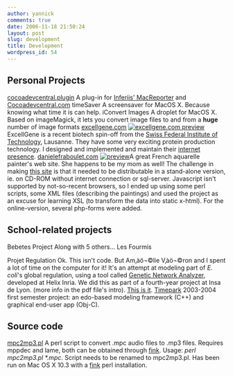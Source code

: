 ```yaml
---
author: yannick
comments: true
date: 2006-11-18 21:50:24
layout: post
slug: development
title: Development
wordpress_id: 54
---
```


## Personal Projects




[cocoadevcentral.plugin](http://yannick.poulet.org/dev/cocoadevcentral.plugin)
    A plug-in for [Inferiis' MacReporter](http://www.inferiis.com/products/macreporter) and [Cocoadevcentral.com](http://www.cocoadevcentral.com)
timeSaver
    A screensaver for MacOS X. Because knowing what time it is can help.
iConvert Images
    A droplet for MacOS X. Based on imageMagick, it lets you convert image files to and from a **huge** number of image formats
[excellgene.com](http://www.excellgene.com)
    [![excellgene.com preview](http://yannick.poulet.org/dev/projects/xlgSmall.gif)](http://yannick.poulet.org/dev/projects/xlg.gif) ExcellGene is a recent biotech spin-off from the [Swiss Federal Institute of Technology](http://www.epfl.ch), Lausanne. They have some very exciting protein production technology. I designed and implemented and maintain their [internet presence](http://www.excellgene.com).
[danielefraboulet.com](http://www.danielefraboulet.com)
    [![preview](http://yannick.poulet.org/dev/projects/danielefrabouletSmall.gif)](http://yannick.poulet.org/dev/projects/danielefraboulet.png)A great French aquarelle painter's web site. She happens to be my mom as well! The challenge in making [this site](http://www.danielefraboulet.com) is that it needed to be distributable in a stand-alone version, ie. on CD-ROM without internet connection or sql-server. Javascript isn't supported by not-so-recent browsers, so I ended up using some perl scripts, some XML files (describing the paintings) and used the project as an excuse for learning XSL (to transform the data into static x-html). For the online-version, several php-forms were added.



## School-related projects




Bebetes Project
    Along with 5 others...
Les Fourmis
    
Projet Regulation
    Ok. This isn't code. But Am‚àö¬©lie V‚àö¬©ron and I spent a lot of time on the computer for it! It's an attempt at modeling part of _E. coli_'s global regulation, using a tool called [Genetic Network Analyzer](http://www.inrialpes.fr/helix/logic_GNA_mn.html), developed at Helix Inria. We did this as part of a fourth-year project at Insa de Lyon. (more info in the pdf file's intro). [This is it](http://yannick.poulet.org/dev/gna2003.pdf).
[Timepark](http://yannick.poulet.org/development/timepark)
    2003-2004 first semester project: an edo-based modeling framework (C++) and graphical end-user app (Obj-C).



## Source code




[mpc2mp3.pl](http://yannick.poulet.org/dev/mpc2mp3.txt)
    A perl script to convert .mpc audio files to .mp3 files. Requires mppdec and lame, both can be obtained through [fink](http://fink.sf.net). Usage: _perl mpc2mp3.pl *.mpc_. Script needs to be renamed to mpc2mp3.pl. Has been run on Mac OS X 10.3 with a [fink](http://fink.sf.net) perl installation.
